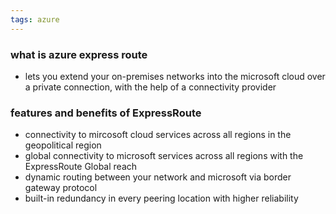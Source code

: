 ```yaml
---
tags: azure
---
```


### what is azure express route
- lets you extend your on-premises networks into the microsoft cloud over a private connection, with the help of a connectivity provider

### features and benefits of ExpressRoute
- connectivity to mircosoft cloud services across all regions in the geopolitical region 
- global connectivity to microsoft services across all regions with the ExpressRoute Global reach 
- dynamic routing between your network and microsoft via border gateway protocol
- built-in redundancy in every peering location with higher reliability